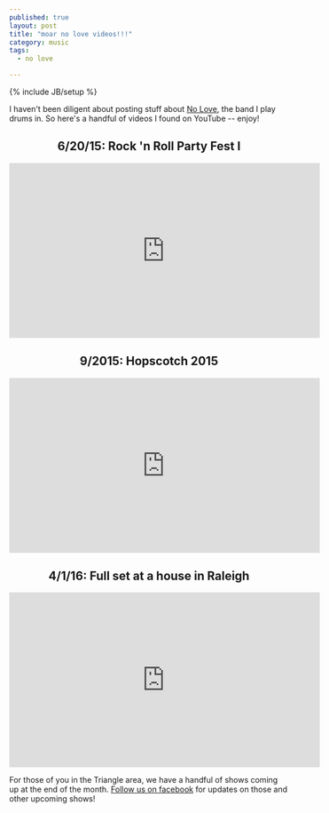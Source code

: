 ```yaml
---
published: true
layout: post
title: "moar no love videos!!!"
category: music
tags:
  - no love

---
```


{% include JB/setup %}

I haven't been diligent about posting stuff about [No Love](http://noloveraleigh.bandcamp.com), the band I play drums in. So here's a handful of videos I found on YouTube -- enjoy!

<h2 align="center">6/20/15: Rock 'n Roll Party Fest I</h2>
<center>
<iframe width="560" height="315" src="https://www.youtube.com/embed/v7fKKDQNxkw" frameborder="0" allowfullscreen></iframe>
</center>

<h2 align="center">9/2015: Hopscotch 2015</h2>
<center>
<iframe width="560" height="315" src="https://www.youtube.com/embed/cQx0Xt7fn0g" frameborder="0" allowfullscreen></iframe>
</center>

<h2 align="center">4/1/16: Full set at a house in Raleigh</h2>
<center>
<iframe width="560" height="315" src="https://www.youtube.com/embed/6OImX3VHWK8" frameborder="0" allowfullscreen></iframe>
</center>

For those of you in the Triangle area, we have a handful of shows coming up at the end of the month. [Follow us on facebook](https://www.facebook.com/noloveraleigh) for updates on those and other upcoming shows!
